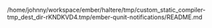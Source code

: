 /home/johnny/workspace/ember/haltere/tmp/custom_static_compiler-tmp_dest_dir-rKNDKVD4.tmp/ember-qunit-notifications/README.md